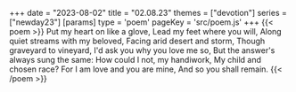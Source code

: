 +++
date = "2023-08-02"
title = "02.08.23"
themes = ["devotion"]
series = ["newday23"]
[params]
  type = 'poem'
  pageKey = 'src/poem.js'
+++
{{< poem >}}
Put my heart on like a glove,
Lead my feet where you will,
Along quiet streams with my beloved,
Facing arid desert and storm,
Though graveyard to vineyard,
I'd ask you why you love me so,
But the answer's always sung the same:
How could I not, my handiwork,
My child and chosen race?
For I am love and you are mine,
And so you shall remain.
{{< /poem >}}